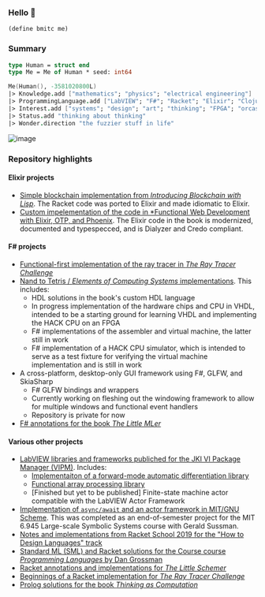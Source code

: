 ### Hello :wave:

```racket
(define bmitc me)
```

### Summary

```fsharp
type Human = struct end
type Me = Me of Human * seed: int64

Me(Human(), -3581020800L)
|> Knowledge.add ["mathematics"; "physics"; "electrical engineering"]
|> ProgrammingLanguage.add ["LabVIEW"; "F#"; "Racket"; "Elixir"; "Clojure"; "VHDL"]
|> Interest.add ["systems"; "design"; "art"; "thinking"; "FPGA"; "orcas"; "black holes"]
|> Status.add "thinking about thinking"
|> Wonder.direction "the fuzzier stuff in life"
```

![image](https://user-images.githubusercontent.com/65685447/151491530-e9a01eb0-4b97-410c-8cf5-c2eea62f651c.png)

### Repository highlights

#### Elixir projects
* [Simple blockchain implementation from *Introducing Blockchain with Lisp*](https://github.com/bmitc/introducing-blockchain-with-elixir). The Racket code was ported to Elixir and made idiomatic to Elixir.
* [Custom impelementation of the code in *Functional Web Development with Elixir, OTP, and Phoenix](https://github.com/bmitc/functional-web-development-with-elixir). The Elixir code in the book is modernized, documented and typespecced, and is Dialyzer and Credo compliant.

#### F# projects
* [Functional-first implementation of the ray tracer in *The Ray Tracer Challenge*](https://github.com/bmitc/the-ray-tracer-challenge-fsharp)
* [Nand to Tetris / *Elements of Computing Systems* implementations](https://github.com/bmitc/nand2tetris). This includes:
  * HDL solutions in the book's custom HDL language
  * In progress implementation of the hardware chips and CPU in VHDL, intended to be a starting ground for learning VHDL and implementing the HACK CPU on an FPGA
  * F# implementations of the assembler and virtual machine, the latter still in work
  * F# implementation of a HACK CPU simulator, which is intended to serve as a test fixture for verifying the virtual machine implementation and is still in work
* A cross-platform, desktop-only GUI framework using F#, GLFW, and SkiaSharp
  * F# GLFW bindings and wrappers
  * Currently working on fleshing out the windowing framework to allow for multiple windows and functional event handlers
  * Repository is private for now
* [F# annotations for the book *The Little MLer*](https://github.com/bmitc/the-little-fsharper)

#### Various other projects
* [LabVIEW libraries and frameworks publiched for the JKI VI Package Manager (VIPM)](https://github.com/slo-systems). Includes:
  * [Implementaiton of a forward-mode automatic differentiation library](https://github.com/slo-systems/labview-automatic-differentiation)
  * [Functional array processing library](https://github.com/slo-systems/labview-functional-array)
  * [Finished but yet to be published] Finite-state machine actor compatible with the LabVIEW Actor Framework
* [Implementation of `async/await` and an actor framework in MIT/GNU Scheme](https://github.com/bmitc/mit-6.945-project). This was completed as an end-of-semester project for the MIT 6.945 Large-scale Symbolic Systems course with Gerald Sussman.
* [Notes and implementations from Racket School 2019 for the "How to Design Languages" track](https://github.com/bmitc/racket-school-2019)
* [Standard ML (SML) and Racket solutions for the Course course *Programming Languages* by Dan Grossman](https://github.com/bmitc/coursera-programming-languages)
* [Racket annotations and implementations for *The Little Schemer*](https://github.com/bmitc/the-little-schemer)
* [Beginnings of a Racket implementation for *The Ray Tracer Challenge*](https://github.com/bmitc/the-ray-tracer-challenge-racket)
* [Prolog solutions for the book *Thinking as Computation*](https://github.com/bmitc/thinking-as-computation/tree/main/prolog)

<!--
**bmitc/bmitc** is a ✨ _special_ ✨ repository because its `README.md` (this file) appears on your GitHub profile.

Here are some ideas to get you started:

- 🔭 I’m currently working on ...
- 🌱 I’m currently learning ...
- 👯 I’m looking to collaborate on ...
- 🤔 I’m looking for help with ...
- 💬 Ask me about ...
- 📫 How to reach me: ...
- 😄 Pronouns: ...
- ⚡ Fun fact: ...
-->
